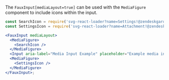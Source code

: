 The `FauxInput[mediaLayout=true]` can be used with the `MediaFigure` component
to include icons within the input.

```jsx
const SearchIcon = require('svg-react-loader?name=Settings!@zendeskgarden/svg-icons/src/14/search.svg');
const SettingsIcon = require('svg-react-loader?name=Attachment!@zendeskgarden/svg-icons/src/14/settings.svg');

<FauxInput mediaLayout>
  <MediaFigure>
    <SearchIcon />
  </MediaFigure>
  <Input aria-label="Media Input Example" placeholder="Example media input" bare />
  <MediaFigure>
    <SettingsIcon />
  </MediaFigure>
</FauxInput>;
```
